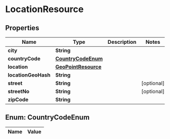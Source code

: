 
# LocationResource

## Properties
Name | Type | Description | Notes
------------ | ------------- | ------------- | -------------
**city** | **String** |  | 
**countryCode** | [**CountryCodeEnum**](#CountryCodeEnum) |  | 
**location** | [**GeoPointResource**](GeoPointResource.md) |  | 
**locationGeoHash** | **String** |  | 
**street** | **String** |  |  [optional]
**streetNo** | **String** |  |  [optional]
**zipCode** | **String** |  | 


<a name="CountryCodeEnum"></a>
## Enum: CountryCodeEnum
Name | Value
---- | -----



